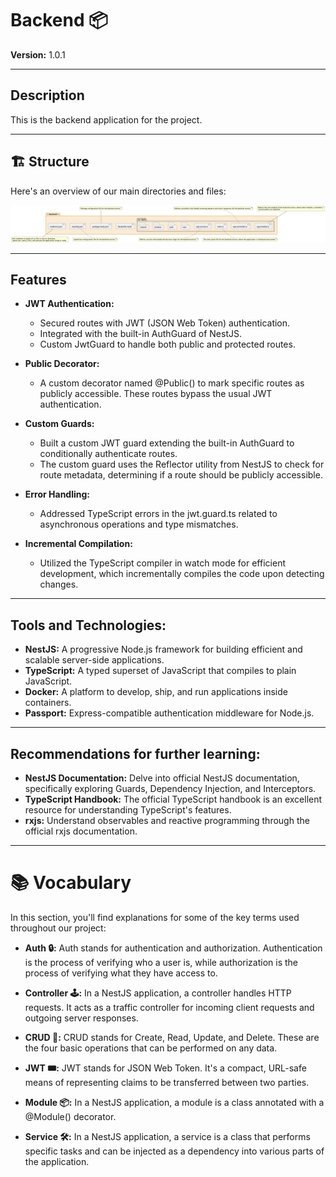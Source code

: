# Backend 📦 
**Version:** 1.0.1

---

## Description

This is the backend application for the project.

---

## 🏗️ Structure

Here's an overview of our main directories and files:

![Backend file structure](../../assets/images/backendStructure.png)

---

## Features

- **JWT Authentication:** 
  - Secured routes with JWT (JSON Web Token) authentication.
  - Integrated with the built-in AuthGuard of NestJS.
  - Custom JwtGuard to handle both public and protected routes.

- **Public Decorator:** 
  - A custom decorator named @Public() to mark specific routes as publicly accessible. These routes bypass the usual JWT authentication.

- **Custom Guards:** 
  - Built a custom JWT guard extending the built-in AuthGuard to conditionally authenticate routes.
  - The custom guard uses the Reflector utility from NestJS to check for route metadata, determining if a route should be publicly accessible.

- **Error Handling:** 
  - Addressed TypeScript errors in the jwt.guard.ts related to asynchronous operations and type mismatches.

- **Incremental Compilation:** 
  - Utilized the TypeScript compiler in watch mode for efficient development, which incrementally compiles the code upon detecting changes.

---

## Tools and Technologies:

- **NestJS:** A progressive Node.js framework for building efficient and scalable server-side applications.
- **TypeScript:** A typed superset of JavaScript that compiles to plain JavaScript.
- **Docker:** A platform to develop, ship, and run applications inside containers.
- **Passport:** Express-compatible authentication middleware for Node.js.

---

## Recommendations for further learning:

- **NestJS Documentation:** Delve into official NestJS documentation, specifically exploring Guards, Dependency Injection, and Interceptors.
- **TypeScript Handbook:** The official TypeScript handbook is an excellent resource for understanding TypeScript's features.
- **rxjs:** Understand observables and reactive programming through the official rxjs documentation.

---

# 📚 Vocabulary

In this section, you'll find explanations for some of the key terms used throughout our project:

- **Auth 🔒:** Auth stands for authentication and authorization. Authentication is the process of verifying who a user is, while authorization is the process of verifying what they have access to.

- **Controller 🕹️:** In a NestJS application, a controller handles HTTP requests. It acts as a traffic controller for incoming client requests and outgoing server responses.

- **CRUD 📝:** CRUD stands for Create, Read, Update, and Delete. These are the four basic operations that can be performed on any data.

- **JWT 🎟️:** JWT stands for JSON Web Token. It's a compact, URL-safe means of representing claims to be transferred between two parties.

- **Module 📦:** In a NestJS application, a module is a class annotated with a @Module() decorator.

- **Service 🛠️:** In a NestJS application, a service is a class that performs specific tasks and can be injected as a dependency into various parts of the application.
